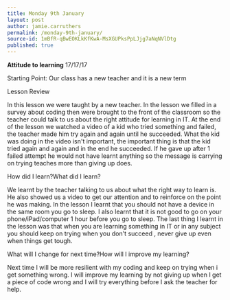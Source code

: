 ```yaml
---
title: Monday 9th January
layout: post
author: jamie.carruthers
permalink: /monday-9th-january/
source-id: 1mBfR-qBwEOKLkKfKwA-MsXGUPksPpLJjg7aNqNVlDtg
published: true
---
```

**Attitude to learning**                                                                          17/17/17

Starting Point: Our class has a new teacher and it is a new term

Lesson Review

In this lesson we were taught by a new teacher. In the lesson we filled in a survey about coding then were brought to the front of the classroom so the teacher could talk to us about the right attitude for learning in IT. At the end of the lesson we watched a video of a kid who tried something and failed, the teacher made him try again and again until he succeeded. What the kid was doing in the video isn't important, the important thing is that the kid tried again and again and in the end he succeeded. If he gave up after 1 failed attempt he would not have learnt anything so  the message is carrying on trying teaches more than giving up does.

How did I learn?What did I learn?

We learnt by the teacher talking to us about what the right way to learn is. He also showed us a video to get our attention and to reinforce on the point he was making. In the lesson I learnt that you should not have a device in the same room you go to sleep. I also learnt that it is not good to go on your phone/iPad/computer 1 hour before you go to sleep. The last thing I learnt in the lesson was that when you are learning something in IT or in any subject you should keep on trying when you don't succeed , never give up even when things get tough.

What will I change for next time?How will I improve my learning?

Next time I will be more resilient with my coding and keep on trying when i get something wrong. I will improve my learning by not giving up when I get a piece of code wrong and I will try everything before I ask the teacher for help.

        

